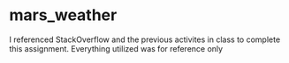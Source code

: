 # mars_weather

I referenced StackOverflow and the previous activites in class to complete this assignment.  Everything utilized was for reference only 
